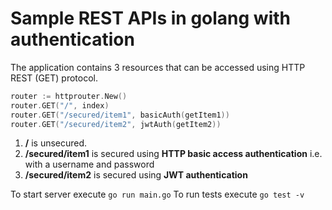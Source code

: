 # Sample REST APIs in golang with authentication

The application contains 3 resources that can be accessed using HTTP REST (GET) protocol.
```go
router := httprouter.New()
router.GET("/", index)
router.GET("/secured/item1", basicAuth(getItem1))
router.GET("/secured/item2", jwtAuth(getItem2))
```
 1. **/** is unsecured.
 2. **/secured/item1** is secured using **HTTP basic access authentication** i.e. with a username and password
 3. **/secured/item2** is secured using **JWT authentication**
 
To start server execute ```go run main.go```
To run tests execute ```go test -v```
